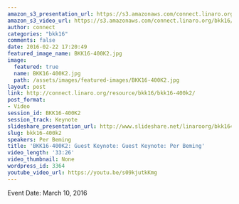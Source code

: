 ```yaml
---
amazon_s3_presentation_url: https://s3.amazonaws.com/connect.linaro.org/bkk16/Presentations/Thursday/BKK16-400A.pdf
amazon_s3_video_url: https://s3.amazonaws.com/connect.linaro.org/bkk16/Videos/Thursday/bkk16-400k2%20The%20Networked%20Society%20and%205G.mp4
author: connect
categories: "bkk16"
comments: false
date: 2016-02-22 17:20:49
featured_image_name: BKK16-400K2.jpg
image:
  featured: true
  name: BKK16-400K2.jpg
  path: /assets/images/featured-images/BKK16-400K2.jpg
layout: post
link: http://connect.linaro.org/resource/bkk16/bkk16-400k2/
post_format:
- Video
session_id: BKK16-400K2
session_track: Keynote
slideshare_presentation_url: http://www.slideshare.net/linaroorg/bkk16400k2-the-networked-society-and-5g
slug: bkk16-400k2
speakers: Per Beming
title: 'BKK16-400K2: Guest Keynote: Guest Keynote: Per Beming'
video_length: '33:26'
video_thumbnail: None
wordpress_id: 3364
youtube_video_url: https://youtu.be/s09kjutkKmg
---
```


Event Date: March 10, 2016